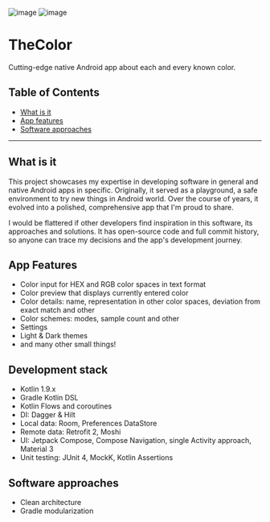 ![image](https://img.shields.io/badge/Android-3DDC84?style=for-the-badge&logo=android&logoColor=white)
![image](https://img.shields.io/badge/Kotlin-B125EA?style=for-the-badge&logo=kotlin&logoColor=white)

# TheColor
Cutting-edge native Android app about each and every known color.

## Table of Contents

* [What is it](#what-is-it)
* [App features](#app-features)
* [Software approaches](#software-approaches)

-----

## What is it

This project showcases my expertise in developing software in general and
native Android apps in specific.
Originally, it served as a playground, a safe environment to try new things in Android world.
Over the course of years, it evolved into a polished, comprehensive app that I'm proud to share.

I would be flattered if other developers find inspiration in this software, its approaches and 
solutions.
It has open-source code and full commit history, so anyone can trace my decisions and the app's development journey.

## App Features

- Color input for HEX and RGB color spaces in text format
- Color preview that displays currently entered color
- Color details: name, representation in other color spaces, deviation from exact match and other
- Color schemes: modes, sample count and other
- Settings
- Light & Dark themes
- and many other small things!

## Development stack

- Kotlin 1.9.x
- Gradle Kotlin DSL
- Kotlin Flows and coroutines
- DI: Dagger & Hilt
- Local data: Room, Preferences DataStore
- Remote data: Retrofit 2, Moshi
- UI: Jetpack Compose, Compose Navigation, single Activity approach, Material 3
- Unit testing: JUnit 4, MockK, Kotlin Assertions

## Software approaches

- Clean architecture
- Gradle modularization
